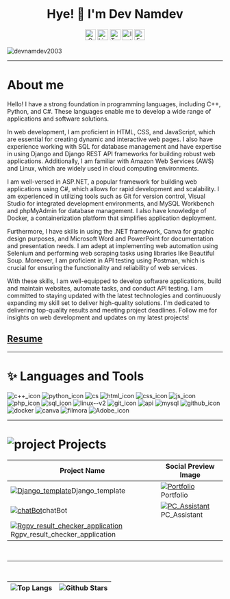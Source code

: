 <h1 align="center">Hye! 👋 I'm Dev Namdev</h1>

<p align="center">
<a href="mailto:devnamdevcse@gmail.com@gmail.com" target="_blank"><img src="https://img.shields.io/badge/Gmail-D14836?style=flat&logo=gmail&logoColor=white" alt="Gmail Badge" height="25"></a>
<a href="https://www.linkedin.com/in/dev-namdev-275536226/" target="_blank"><img src="https://img.shields.io/badge/LinkedIn-0077B5?style=flat&logo=linkedin&logoColor=white" alt="LinkedIn Badge" height="25"></a>
<a href="https://mobile.twitter.com/DevNamd12905361" target="_blank"><img src="https://img.shields.io/badge/Twitter-1DA1F2?style=flat&logo=twitter&logoColor=white" alt="Twitter Badge" height="25"></a>
<a href="https://www.instagram.com/dev_namdev813/" target="_blank"><img src="https://img.shields.io/badge/Instagram-E4405F?style=flat&logo=instagram&logoColor=white" alt="Instagram Badge" height="25"></a>
<a href="https://www.facebook.com/dev.namdev813/" target="_blank"><img src="https://img.shields.io/badge/Facebook-1877F2?style=flat&logo=facebook&logoColor=white" alt="Facebook Badge" height="25"></a>
</p>
<p align="left"> <img src="https://komarev.com/ghpvc/?username=devnamdev2003&label=Profile%20views&color=B833FF&style=flat" alt="devnamdev2003" /> </p>

---

# About me
Hello! I have a strong foundation in programming languages, including C++, Python, and C#. These languages enable me to develop a wide range of applications and software solutions.

In web development, I am proficient in HTML, CSS, and JavaScript, which are essential for creating dynamic and interactive web pages. I also have experience working with SQL for database management and have expertise in using Django and Django REST API frameworks for building robust web applications. Additionally, I am familiar with Amazon Web Services (AWS) and Linux, which are widely used in cloud computing environments.

I am well-versed in ASP.NET, a popular framework for building web applications using C#, which allows for rapid development and scalability. I am experienced in utilizing tools such as Git for version control, Visual Studio for integrated development environments, and MySQL Workbench and phpMyAdmin for database management. I also have knowledge of Docker, a containerization platform that simplifies application deployment.

Furthermore, I have skills in using the .NET framework, Canva for graphic design purposes, and Microsoft Word and PowerPoint for documentation and presentation needs. I am adept at implementing web automation using Selenium and performing web scraping tasks using libraries like Beautiful Soup. Moreover, I am proficient in API testing using Postman, which is crucial for ensuring the functionality and reliability of web services.

With these skills, I am well-equipped to develop software applications, build and maintain websites, automate tasks, and conduct API testing. I am committed to staying updated with the latest technologies and continuously expanding my skill set to deliver high-quality solutions. I'm dedicated to delivering top-quality results and meeting project deadlines. Follow me for insights on web development and updates on my latest projects!

## [Resume](https://devnamdev.onrender.com/img/resume.png)

---



# ✨ Languages and Tools

<img src="https://img.icons8.com/nolan/48/c-plus-plus.png" alt="c++_icon"> <img src="https://img.icons8.com/nolan/48/python.png" alt="python_icon"> <img src="https://img.icons8.com/nolan/48/cs.png" alt="cs">  <img src="https://img.icons8.com/nolan/48/html.png" alt="html_icon">  <img src="https://img.icons8.com/nolan/48/css-filetype.png" alt="css_icon">  <img src="https://img.icons8.com/nolan/48/js.png" alt="js_icon">  <img src="https://img.icons8.com/nolan/48/php.png" alt="php_icon">  <img src="https://img.icons8.com/nolan/48/sql.png" alt="sql_icon">  <img src="https://img.icons8.com/nolan/48/linux--v2.png" alt="linux--v2">  <img src="https://img.icons8.com/nolan/48/git.png" alt="git_icon">  <img src="https://img.icons8.com/nolan/48/api.png" alt="api">  <img src="https://img.icons8.com/nolan/48/mysql.png" alt="mysql">  <img src="https://img.icons8.com/nolan/48/github.png" alt="github_icon">  <img src="https://img.icons8.com/nolan/48/docker.png" alt="docker">  <img src="https://img.icons8.com/nolan/48/canva.png" alt="canva">  <img src="https://img.icons8.com/nolan/48/filmora.png" alt="filmora">  <img src="https://img.icons8.com/nolan/48/adobe-premiere-pro.png" alt="Adobe_icon">

---

#  <img src="https://img.icons8.com/nolan/30/project.png" alt="project"/> Projects

| Project Name                              | Social Preview Image                                                                              |
| ----------------------------------------  | ------------------------------------------------------------------------------------------------ |
|[![Django_template](https://repository-images.githubusercontent.com/573283010/ca9fc15e-99d1-4b8d-aaf4-682082b68adc)](https://github.com/devnamdev2003/Django_template)Django_template  | [![Portfolio](https://repository-images.githubusercontent.com/530482326/1cf35764-afce-4e9d-89da-07ae5d551ae1)](https://github.com/devnamdev2003/devnamdev2003.github.io)Portfolio |
| [![chatBot](https://repository-images.githubusercontent.com/622439976/e76f220b-f8f4-4dd0-b706-5e61a456df0b)](https://github.com/devnamdev2003/chatBot)chatBot | [![PC_Assistant](https://repository-images.githubusercontent.com/567682485/a6952057-6722-49ac-bcca-515749642a01)](https://github.com/devnamdev2003/PC_Assistant)PC_Assistant |
| [![Rgpv_result_checker_application](https://repository-images.githubusercontent.com/622539801/29a04933-716a-47b2-8e1c-1162d58bc5be)](https://github.com/devnamdev2003/Rgpv_result_checker_application)Rgpv_result_checker_application |


</br>

---

</br>

| ![Top Langs](https://github-readme-stats.vercel.app/api/top-langs/?username=devnamdev2003&theme=radical) | ![Github Stars](https://github-readme-stats.vercel.app/api?username=devnamdev2003&show_icons=true&locale=en&count_private=true&hide_rank=false&custom_title=My%20GitHub%20Stats&disable_animations=true&theme=tokyonight) |
| -------------------------------------------------------------------------------------------------------- | ------------------------------------------------------------------------------------------------------------------------------------------------------------------------------------------------------------------------- |
